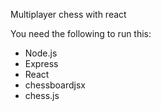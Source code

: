 Multiplayer chess with react

You need the following to run this: 
- Node.js
- Express
- React
- chessboardjsx
- chess.js
